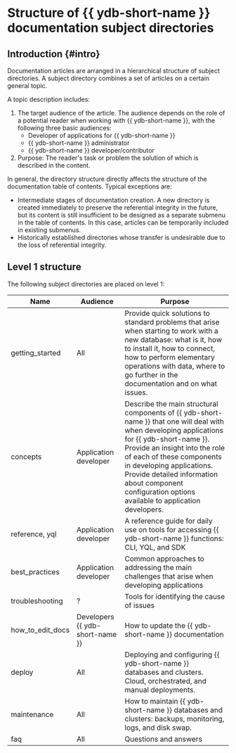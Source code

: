 # Structure of {{ ydb-short-name }} documentation subject directories

## Introduction {#intro}

Documentation articles are arranged in a hierarchical structure of subject directories. A subject directory combines a set of articles on a certain general topic.

A topic description includes:

1. The target audience of the article. The audience depends on the role of a potential reader when working with {{ ydb-short-name }}, with the following three basic audiences:
   - Developer of applications for {{ ydb-short-name }}
   - {{ ydb-short-name }} administrator
   - {{ ydb-short-name }} developer/contributor
2. Purpose: The reader's task or problem the solution of which is described in the content.

In general, the directory structure directly affects the structure of the documentation table of contents. Typical exceptions are:

- Intermediate stages of documentation creation. A new directory is created immediately to preserve the referential integrity in the future, but its content is still insufficient to be designed as a separate submenu in the table of contents. In this case, articles can be temporarily included in existing submenus.
- Historically established directories whose transfer is undesirable due to the loss of referential integrity.

## Level 1 structure

The following subject directories are placed on level 1:

| Name | Audience | Purpose |
| --- | ---------- | ---------- |
| getting_started | All | Provide quick solutions to standard problems that arise when starting to work with a new database: what is it, how to install it, how to connect, how to perform elementary operations with data, where to go further in the documentation and on what issues. |
| concepts | Application developer | Describe the main structural components of {{ ydb-short-name }} that one will deal with when developing applications for {{ ydb-short-name }}. Provide an insight into the role of each of these components in developing applications. Provide detailed information about component configuration options available to application developers. |
| reference, yql | Application developer | A reference guide for daily use on tools for accessing {{ ydb-short-name }} functions: CLI, YQL, and SDK |
| best_practices | Application developer | Common approaches to addressing the main challenges that arise when developing applications |
| troubleshooting | ? | Tools for identifying the cause of issues |
| how_to_edit_docs | Developers {{ ydb-short-name }} | How to update the {{ ydb-short-name }} documentation |
| deploy | All | Deploying and configuring {{ ydb-short-name }} databases and clusters. Cloud, orchestrated, and manual deployments. |
| maintenance | All | How to maintain {{ ydb-short-name }} databases and clusters: backups, monitoring, logs, and disk swap. |
| faq | All | Questions and answers |

